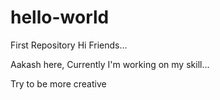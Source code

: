 # hello-world
First Repository
Hi Friends...

Aakash here, Currently I'm working on my skill...

Try to be more creative 

